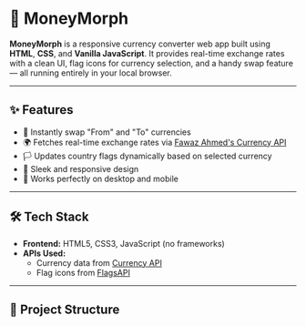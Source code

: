 # 💱 MoneyMorph

**MoneyMorph** is a responsive currency converter web app built using **HTML**, **CSS**, and **Vanilla JavaScript**. It provides real-time exchange rates with a clean UI, flag icons for currency selection, and a handy swap feature — all running entirely in your local browser.

---

## ✨ Features

- 🔁 Instantly swap "From" and "To" currencies
- 🌍 Fetches real-time exchange rates via [Fawaz Ahmed's Currency API](https://github.com/fawazahmed0/currency-api)
- 🏳️ Updates country flags dynamically based on selected currency
- 💅 Sleek and responsive design
- 📱 Works perfectly on desktop and mobile

---

## 🛠️ Tech Stack

- **Frontend:** HTML5, CSS3, JavaScript (no frameworks)
- **APIs Used:**
  - Currency data from [Currency API](https://github.com/fawazahmed0/currency-api)
  - Flag icons from [FlagsAPI](https://flagsapi.com)

---

## 📁 Project Structure

